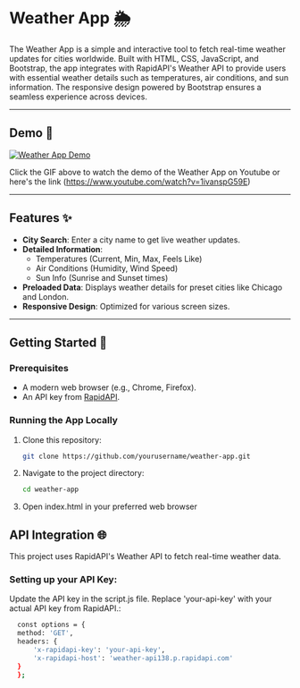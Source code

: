 # Weather App 🌦️

The Weather App is a simple and interactive tool to fetch real-time weather updates for cities worldwide. Built with HTML, CSS, JavaScript, and Bootstrap, the app integrates with RapidAPI's Weather API to provide users with essential weather details such as temperatures, air conditions, and sun information. The responsive design powered by Bootstrap ensures a seamless experience across devices.

---

## Demo 🎥

[![Weather App Demo](assets/weather-demo.gif)](https://www.youtube.com/watch?v=1ivanspG59E)

Click the GIF above to watch the demo of the Weather App on Youtube or here's the link (https://www.youtube.com/watch?v=1ivanspG59E)


---

## Features ✨

- **City Search**: Enter a city name to get live weather updates.
- **Detailed Information**:
  - Temperatures (Current, Min, Max, Feels Like)
  - Air Conditions (Humidity, Wind Speed)
  - Sun Info (Sunrise and Sunset times)
- **Preloaded Data**: Displays weather details for preset cities like Chicago and London.
- **Responsive Design**: Optimized for various screen sizes.

---

## Getting Started 🚀

### Prerequisites

- A modern web browser (e.g., Chrome, Firefox).
- An API key from [RapidAPI](https://rapidapi.com).

### Running the App Locally

1. Clone this repository:
   ```bash
   git clone https://github.com/yourusername/weather-app.git
2. Navigate to the project directory:
   ```bash
   cd weather-app
3. Open index.html in your preferred web browser

## API Integration 🌐
This project uses RapidAPI's Weather API to fetch real-time weather data.

### Setting up your API Key:
Update the API key in the script.js file. Replace 'your-api-key' with your actual API key from RapidAPI.:
  ```bash
    const options = {
    method: 'GET',
    headers: {
        'x-rapidapi-key': 'your-api-key',
        'x-rapidapi-host': 'weather-api138.p.rapidapi.com'
    }
    };



